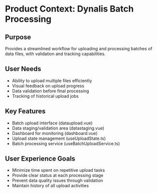 # Product Context: Dynalis Batch Processing

## Purpose
Provides a streamlined workflow for uploading and processing batches of data files, with validation and tracking capabilities.

## User Needs
- Ability to upload multiple files efficiently
- Visual feedback on upload progress
- Data validation before final processing
- Tracking of historical upload jobs

## Key Features
- Batch upload interface (dataupload.vue)
- Data staging/validation area (datastaging.vue)
- Dashboard for monitoring (dashboard.vue)
- Upload state management (useUploadState.ts)
- Batch processing service (useBatchUploadService.ts)

## User Experience Goals
- Minimize time spent on repetitive upload tasks
- Provide clear status at each processing stage
- Prevent data quality issues through validation
- Maintain history of all upload activities
